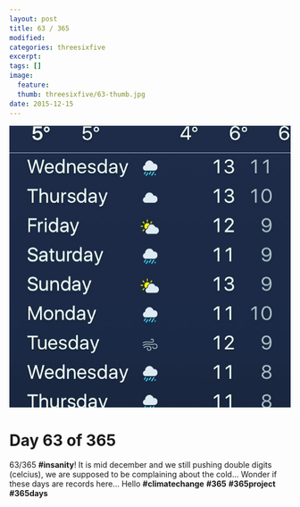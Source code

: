 ```yaml
---
layout: post
title: 63 / 365
modified:
categories: threesixfive
excerpt:
tags: []
image:
  feature: 
  thumb: threesixfive/63-thumb.jpg
date: 2015-12-15
---
```


![63](/images/threesixfive/63.jpg)

# Day 63 of 365

63/365 **\#insanity**! It is mid december and we still pushing double digits (celcius), we are supposed to be complaining about the cold... Wonder if these days are records here... Hello **\#climatechange** **\#365** **\#365project** **\#365days**
